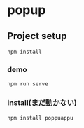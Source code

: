 # popup

## Project setup
```
npm install
```

### demo
```
npm run serve
```

### install(まだ動かない)
```
npm install poppuappu
```
